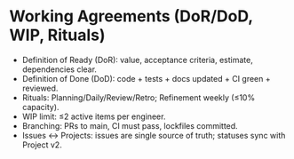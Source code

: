 # Working Agreements (DoR/DoD, WIP, Rituals)

- Definition of Ready (DoR): value, acceptance criteria, estimate, dependencies clear.
- Definition of Done (DoD): code + tests + docs updated + CI green + reviewed.
- Rituals: Planning/Daily/Review/Retro; Refinement weekly (≤10% capacity).
- WIP limit: ≤2 active items per engineer.
- Branching: PRs to main, CI must pass, lockfiles committed.
- Issues ↔ Projects: issues are single source of truth; statuses sync with Project v2.